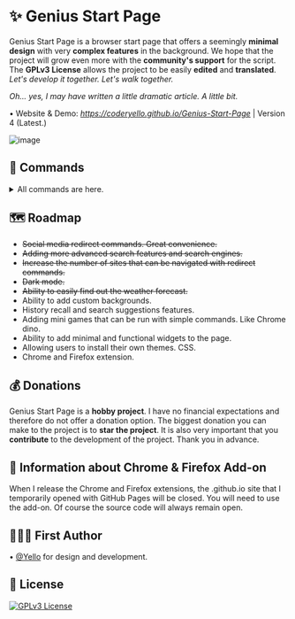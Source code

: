 # ✨ Genius Start Page

Genius Start Page is a browser start page that offers a seemingly **minimal design** with very **complex features** in the background. We hope that the project will grow even more with the **community's support** for the script. The **GPLv3 License** allows the project to be easily **edited** and **translated**. *Let's develop it together. Let's walk together.*

*Oh... yes, I may have written a little dramatic article. A little bit.*

• Website & Demo: *https://coderyello.github.io/Genius-Start-Page* | Version 4 (Latest.)

![image](https://raw.githubusercontent.com/CoderYello/Genius-Start-Page/main/image/screenshot.png)

## 📜 Commands

<details>
<summary>All commands are here.</summary>

### 🎯 General Commands
- `!today` - Displays the current date in the format: "July 7 2024 Sunday".
- `!time` - Displays the current time in the format: "12:10:02".
- `!weather-city [city]` - Displays weather information in the specified city.
- `!define [word]` - Displays the meaning of the requested word.
- `!useragent` - Displays the user's short User-Agent string.

### 🔍 Search Commands
- `:duckduckgo [search query]` - Searches the specified query on DuckDuckGo.
- `:yandex [search query]` - Searches the specified query on Yandex.
- `:bing [search query]` - Searches the specified query on Bing.
- `:yahoo [search query]` - Searches the specified query on Yahoo.
- `:wiki [search query]` - Searches the specified query on Wikipedia.
- `:yt [search query]` - Searches the specified query on YouTube.
- `[default search]` - If no command is used, the query will be searched on Google.

### ➕ Calculation Command
- `!calculate [expression]` - Calculates the mathematical expression and displays the result. 

### 📦 Redirect Commands
- `!youtube` - Redirects to YouTube.
- `!x` - Redirects to X (Twitter).
- `!facebook` - Redirects to Facebook.
- `!instagram` - Redirects to Instagram.
- `!reddit` - Redirects to Reddit.
- `!tiktok` - Redirects to TikTok.
- `!github` - Redirects to GitHub.
- `!linkedin` - Redirects to LinkedIn.
- `!netflix` - Redirects to Netflix.
- `!amazon` - Redirects to Amazon.
- `!bbc` - Redirects to BBC.
- `!cnn` - Redirects to CNN.
- `!weather` - Redirects to Weather.com.
- `!spotify` - Redirects to Spotify.
- `!wiki` - Redirects to Wikipedia.
- `!maps` - Redirects to Google Maps.
- `!stackoverflow` - Redirects to Stack Overflow.
- `!goal` - Redirects to Goal.
- `!espn` - Redirects to ESPN.
- `!replit` - Redirects to Replit.
- `!discord` - Redirects to Discord.
- `!twitch` - Redirects to Twitch.
- `!prime` - Redirects to Prime Video.
- `!steam` - Redirects to Steam.
- `!behance` - Redirects to Behance.
- `!gpt` - Redirects to ChatGPT.
- `!nytimes` - Redirects to The New York Times.
- `!soundcloud` - Redirects to SoundCloud.
- `!pinterest` - Redirects to Pinterest.
- `!gitlab` - Redirects to GitLab.
- `!ign` - Redirects to IGN.
- `!forbes` - Redirects to Forbes.
- `!cnbc` - Redirects to CNBC.
- `!booking` - Redirects to Booking.
- `!holidays` - Redirects to timeanddate.
- `!wordle` - Redirects to Wordle (NY Times).
- `!wordle-tr` - Redirects to Wordle (Bundle).
- `!help` - Redirects to the GitHub repository.
- `!yello` - Redirects to the author's GitHub profile.

### 🎨 Theming Commands
- `!darkmode` - Changes the theme to dark.
- `!whitemode` - Changes the theme to white. This is the default.

</details>

## 🗺️ Roadmap

- ~~Social media redirect commands. Great convenience.~~
- ~~Adding more advanced search features and search engines.~~
- ~~Increase the number of sites that can be navigated with redirect commands.~~
- ~~Dark mode.~~
- ~~Ability to easily find out the weather forecast.~~
- Ability to add custom backgrounds.
- History recall and search suggestions features.
- Adding mini games that can be run with simple commands. Like Chrome dino.
- Ability to add minimal and functional widgets to the page.
- Allowing users to install their own themes. CSS.
- Chrome and Firefox extension.

## 💰 Donations

Genius Start Page is a **hobby project**. I have no financial expectations and therefore do not offer a donation option. The biggest donation you can make to the project is to **star the project**. It is also very important that you **contribute** to the development of the project. Thank you in advance.

## 🤖 Information about Chrome & Firefox Add-on

When I release the Chrome and Firefox extensions, the .github.io site that I temporarily opened with GitHub Pages will be closed. You will need to use the add-on. Of course the source code will always remain open.

## 👷🏻‍♂️ First Author

• [@Yello](https://www.github.com/CoderYello) for design and development.

## 📑 License

[![GPLv3 License](https://img.shields.io/badge/GNU%20General%20Public%20License%20v3-yellow.svg)](https://www.gnu.org/licenses/gpl-3.0.html)
